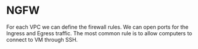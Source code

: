# NGFW

For each VPC we can define the firewall rules. We can open ports for the Ingress and Egress traffic. The most common rule is to allow computers to connect to VM through SSH.

